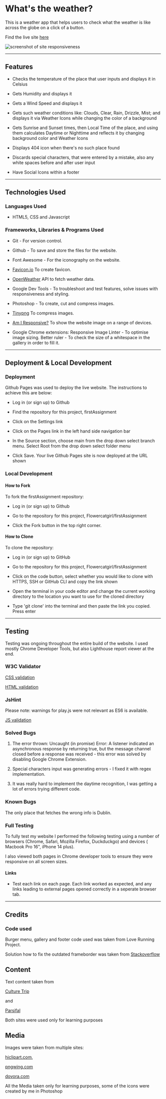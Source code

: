 # What's the weather?

This is a weather app that helps users to check what the weather is like across the globe on a click of a button.

Find the live site [here]

[here]: https://flowercatgirl.github.io/secondAssignment/

![screenshot of site responsiveness](assets/images/responsiveness.jpg)

---

## Features

- Checks the temperature of the place that user inputs and displays it in Celsius

- Gets Humidity and displays it

- Gets a Wind Speed and displays it

- Gets such weather conditions like: Clouds, Clear, Rain, Drizzle, Mist; and displays it via Weather Icons while changing the color of a background

- Gets Sunrise and Sunset times, then Local Time of the place, and using them calculates Daytime or Nighttime and reflects it by changing background color and Weather Icons

- Displays 404 icon when there's no such place found

- Discards special characters, that were entered by a mistake, also any white spaces before and after user input

- Have Social Icons within a footer

---

## Technologies Used

### Languages Used

- HTML5, CSS and Javascript

### Frameworks, Libraries & Programs Used

-  Git - For version control.

- Github - To save and store the files for the website.

- Font Awesome - For the iconography on the website.

- [Favicon.io](https://favicon.io/) To create favicon.

- [OpenWeather](https://openweathermap.org/api) API to fetch weather data.

- Google Dev Tools - To troubleshoot and test features, solve issues with responsiveness and styling.

- Photoshop - To create, cut and compress images.

- [Tinypng](https://tinypng.com/) To compress images.

- [Am I Responsive?](http://ami.responsivedesign.is/) To show the website image on a range of devices.

- Google Chrome extensions:
   Responsive Image Linter - To optimise image sizing.
   Better ruler - To check the size of a whitespace in the gallery in order to fill it.

---

## Deployment & Local Development

### Deployment

Github Pages was used to deploy the live website. The instructions to achieve this are below:

- Log in (or sign up) to Github

- Find the repository for this project, firstAssignment

- Click on the Settings link

- Click on the Pages link in the left hand side navigation bar

- In the Source section, choose main from the drop down select branch menu. Select Root from the drop down select folder menu

- Click Save. Your live Github Pages site is now deployed at the URL shown

### Local Development

#### How to Fork

To fork the firstAssignment repository:

- Log in (or sign up) to Github

- Go to the repository for this project, Flowercatgirl/firstAssignment

- Click the Fork button in the top right corner.

#### How to Clone

To clone the repository:

- Log in (or sign up) to GitHub

- Go to the repository for this project, Flowercatgirl/firstAssignment

- Click on the code button, select whether you would like to clone with HTTPS, SSH or GitHub CLI and copy the link shown

- Open the terminal in your code editor and change the current working directory to the location you want to use for the cloned directory

- Type 'git clone' into the terminal and then paste the link you copied. Press enter

___

## Testing

Testing was ongoing throughout the entire build of the website. I used mostly Chrome Developer Tools, but also Lighthouse report viewer at the end.

### W3C Validator

[CSS validation](assets/images/css_validation.jpg)

[HTML validation](assets/images/html_validation.jpg)

### JsHint

Please note: warnings for play.js were not relevant as ES6 is available. 

[JS validation](assets/images/js_validation.jpg)

### Solved Bugs

1. The error thrown:
Uncaught (in promise)
Error: A listener indicated an asynchronous response by returning true, but the message channel closed before a response was received - this error was solved by disabling Google Chrome Extension.

2. Special characters input was generating errors - I fixed it with regex implementation.

3. It was really hard to implement the daytime recognition, I was getting a lot of errors trying different code.

### Known Bugs

The only place that fetches the wrong info is Dublin.

### Full Testing

To fully test my website I performed the following testing using a number of browsers (Chrome, Safari, Mozilla Firefox, Duckduckgo) and devices ( Macbook Pro 16", iPhone 14 plus).

I also viewed both pages in Chrome developer tools to ensure they were responsive on all screen sizes.

#### Links

-  Test each link on each page. Each link worked as expected, and any links leading to external pages opened correctly in a seperate browser tab.

___

## Credits 

### Code used

Burger menu, gallery and footer code used was taken from Love Running Project.

Solution how to fix the outdated frameborder was taken from [Stackoverflow](https://stackoverflow.com/questions/26274082/the-frameborder-attribute-on-the-iframe-element-is-obsolete-use-css-instead)

## Content 

Text content taken from 

[Culture Trip](https://theculturetrip.com/europe/lithuania/articles/gediminas-dream-the-legend-of-vilnius)

and

[Parsifal](https://parsifal.pixel-online.org/legend_view.php?id_legend=MTA=&ref=lithuania)

Both sites were used only for learning purposes

## Media

Images were taken from multiple sites:

[hiclipart.com](https://www.hiclipart.com/free-transparent-background-png-clipart-hvpxr),

[pngwing.com](https://www.pngwing.com/en/free-png-hcbfz/download)

[dovora.com](https://www.dovora.com/resources/weather-icons/)

All the Media taken only for learning purposes, some of the icons were created by me in Photoshop